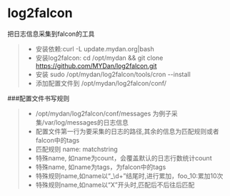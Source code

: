 # log2falcon

把日志信息采集到falcon的工具

> * 安装依赖:curl -L update.mydan.org|bash
> * 安装log2falcon: cd /opt/mydan && git clone https://github.com/MYDan/log2falcon.git
> * 安装 sudo /opt/mydan/log2falcon/tools/cron --install
> * 添加配置文件到 /opt/mydan/log2falcon/conf/

###配置文件书写规则
> * /opt/mydan/log2falcon/conf/messages 为例子采集/var/log/messages的日志信息
> * 配置文件第一行为要采集的日志的路径,其余的信息为匹配规则或者falcon中的tags
> * 匹配规则 name: matchstring 
> * 特殊name, 如name为count，会覆盖默认的日志行数统计count
> * 特殊name, 如name为tags，为falcon中的tags
> * 特殊规则name,如name以“_\d+”结尾时,进行累加，foo_10:累加10次
> * 特殊规则name,如name以“X”开头时,匹配后不后往后匹配
